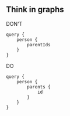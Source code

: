 ##  Think in graphs <!-- .element: data-theme="ka-content" -->

DON'T
```
query {
    person {
        parentIds
    }
}
```

DO
```
query {
    person {
        parents {
            id
        }
    }
}
```
